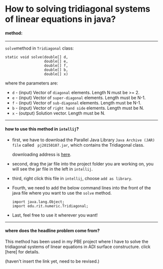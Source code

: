 # How to solving tridiagonal systems of linear equations in java?

#### method:
-----
`solve`method in `Tridiagonal` class:
```
static void	solve(double[] d, 
                  double[] e, 
                  double[] f, 
                  double[] b, 
                  double[] x) 
```
where the parameters are:
- `d` - (input) Vector of `diagonal` elements. Length N must be >= 2.
- `e` - (input) Vector of `super-diagonal` elements. Length must be N-1.
- `f` - (input) Vector of `sub-diagonal` elements. Length must be N-1.
- `b` - (input) Vector of `right hand side` elements. Length must be N.
- `x` - (output) Solution vector. Length must be N.

-----
#### how to use this method in `intellij`?
- first, we have to download the Parallel Java Library `Java Archive (JAR) file` called ` pj20150107.jar`, which contains the Tridiagonal class.

	downloading address is [here](https://www.cs.rit.edu/~ark/pj.shtml#license).
    
- second, drag the jar file into the project folder you are working on, you will see the jar file in the left in `intellij`.
- third, right click this file in `intellij`, choose `add as library`.
- Fourth, we need to add the below command lines into the front of the java file where you want to use the `solve` method.
	```
	import java.lang.Object;
	import edu.rit.numeric.Tridiagonal;
	```
- Last, feel free to use it wherever you want!
-----
#### where does the headline problem come from?
This method has been used in my PBE project where I have to solve the tridiagonal systems of linear equations in ADI surface constructure.
click [here] for details.

(haven't insert the link yet, need to be revised.)
    
    




